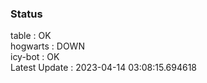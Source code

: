 ### Status


table : OK  
hogwarts : DOWN  
icy-bot : OK  
Latest Update : 2023-04-14 03:08:15.694618
